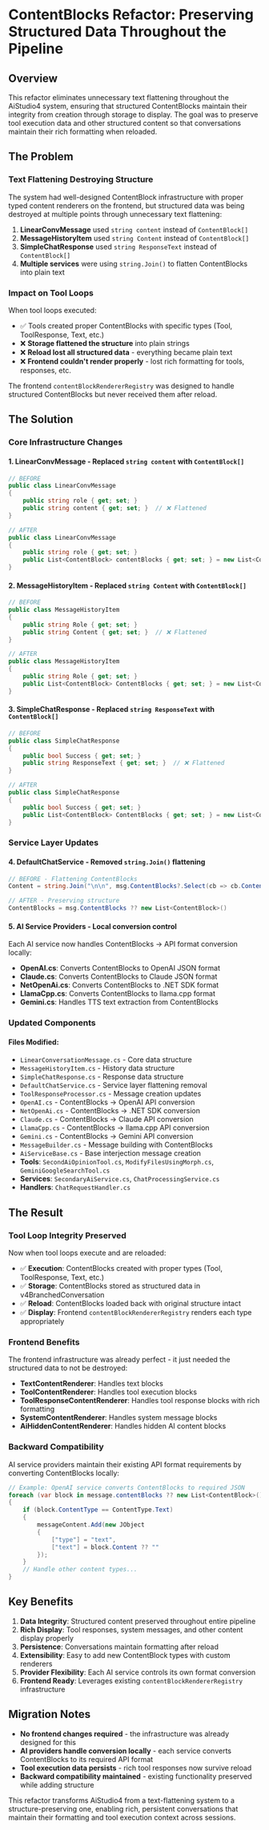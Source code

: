 # ContentBlocks Refactor: Preserving Structured Data Throughout the Pipeline

## Overview

This refactor eliminates unnecessary text flattening throughout the AiStudio4 system, ensuring that structured ContentBlocks maintain their integrity from creation through storage to display. The goal was to preserve tool execution data and other structured content so that conversations maintain their rich formatting when reloaded.

## The Problem

### Text Flattening Destroying Structure

The system had well-designed ContentBlock infrastructure with proper typed content renderers on the frontend, but structured data was being destroyed at multiple points through unnecessary text flattening:

1. **LinearConvMessage** used `string content` instead of `ContentBlock[]`
2. **MessageHistoryItem** used `string Content` instead of `ContentBlock[]`
3. **SimpleChatResponse** used `string ResponseText` instead of `ContentBlock[]`
4. **Multiple services** were using `string.Join()` to flatten ContentBlocks into plain text

### Impact on Tool Loops

When tool loops executed:
- ✅ Tools created proper ContentBlocks with specific types (Tool, ToolResponse, Text, etc.)
- ❌ **Storage flattened the structure** into plain strings
- ❌ **Reload lost all structured data** - everything became plain text
- ❌ **Frontend couldn't render properly** - lost rich formatting for tools, responses, etc.

The frontend `contentBlockRendererRegistry` was designed to handle structured ContentBlocks but never received them after reload.

## The Solution

### Core Infrastructure Changes

#### 1. **LinearConvMessage** - Replaced `string content` with `ContentBlock[]`
```csharp
// BEFORE
public class LinearConvMessage
{
    public string role { get; set; }
    public string content { get; set; }  // ❌ Flattened
}

// AFTER  
public class LinearConvMessage
{
    public string role { get; set; }
    public List<ContentBlock> contentBlocks { get; set; } = new List<ContentBlock>(); // ✅ Structured
}
```

#### 2. **MessageHistoryItem** - Replaced `string Content` with `ContentBlock[]`
```csharp
// BEFORE
public class MessageHistoryItem
{
    public string Role { get; set; }
    public string Content { get; set; }  // ❌ Flattened
}

// AFTER
public class MessageHistoryItem
{
    public string Role { get; set; }
    public List<ContentBlock> ContentBlocks { get; set; } = new List<ContentBlock>(); // ✅ Structured
}
```

#### 3. **SimpleChatResponse** - Replaced `string ResponseText` with `ContentBlock[]`
```csharp
// BEFORE
public class SimpleChatResponse
{
    public bool Success { get; set; }
    public string ResponseText { get; set; }  // ❌ Flattened
}

// AFTER
public class SimpleChatResponse
{
    public bool Success { get; set; }
    public List<ContentBlock> ContentBlocks { get; set; } = new List<ContentBlock>(); // ✅ Structured
}
```

### Service Layer Updates

#### 4. **DefaultChatService** - Removed `string.Join()` flattening
```csharp
// BEFORE - Flattening ContentBlocks
Content = string.Join("\n\n", msg.ContentBlocks?.Select(cb => cb.Content))

// AFTER - Preserving structure
ContentBlocks = msg.ContentBlocks ?? new List<ContentBlock>()
```

#### 5. **AI Service Providers** - Local conversion control
Each AI service now handles ContentBlocks → API format conversion locally:

- **OpenAI.cs**: Converts ContentBlocks to OpenAI JSON format
- **Claude.cs**: Converts ContentBlocks to Claude JSON format  
- **NetOpenAi.cs**: Converts ContentBlocks to .NET SDK format
- **LlamaCpp.cs**: Converts ContentBlocks to llama.cpp format
- **Gemini.cs**: Handles TTS text extraction from ContentBlocks

### Updated Components

#### Files Modified:
- `LinearConversationMessage.cs` - Core data structure
- `MessageHistoryItem.cs` - History data structure  
- `SimpleChatResponse.cs` - Response data structure
- `DefaultChatService.cs` - Service layer flattening removal
- `ToolResponseProcessor.cs` - Message creation updates
- `OpenAI.cs` - ContentBlocks → OpenAI API conversion
- `NetOpenAi.cs` - ContentBlocks → .NET SDK conversion
- `Claude.cs` - ContentBlocks → Claude API conversion
- `LlamaCpp.cs` - ContentBlocks → llama.cpp API conversion
- `Gemini.cs` - ContentBlocks → Gemini API conversion
- `MessageBuilder.cs` - Message building with ContentBlocks
- `AiServiceBase.cs` - Base interjection message creation
- **Tools**: `SecondAiOpinionTool.cs`, `ModifyFilesUsingMorph.cs`, `GeminiGoogleSearchTool.cs`
- **Services**: `SecondaryAiService.cs`, `ChatProcessingService.cs`
- **Handlers**: `ChatRequestHandler.cs`

## The Result

### Tool Loop Integrity Preserved

Now when tool loops execute and are reloaded:

- ✅ **Execution**: ContentBlocks created with proper types (Tool, ToolResponse, Text, etc.)
- ✅ **Storage**: ContentBlocks stored as structured data in v4BranchedConversation  
- ✅ **Reload**: ContentBlocks loaded back with original structure intact
- ✅ **Display**: Frontend `contentBlockRendererRegistry` renders each type appropriately

### Frontend Benefits

The frontend infrastructure was already perfect - it just needed the structured data to not be destroyed:

- **TextContentRenderer**: Handles text blocks
- **ToolContentRenderer**: Handles tool execution blocks  
- **ToolResponseContentRenderer**: Handles tool response blocks with rich formatting
- **SystemContentRenderer**: Handles system message blocks
- **AiHiddenContentRenderer**: Handles hidden AI content blocks

### Backward Compatibility

AI service providers maintain their existing API format requirements by converting ContentBlocks locally:

```csharp
// Example: OpenAI service converts ContentBlocks to required JSON
foreach (var block in message.contentBlocks ?? new List<ContentBlock>())
{
    if (block.ContentType == ContentType.Text)
    {
        messageContent.Add(new JObject
        {
            ["type"] = "text", 
            ["text"] = block.Content ?? ""
        });
    }
    // Handle other content types...
}
```

## Key Benefits

1. **Data Integrity**: Structured content preserved throughout entire pipeline
2. **Rich Display**: Tool responses, system messages, and other content display properly  
3. **Persistence**: Conversations maintain formatting after reload
4. **Extensibility**: Easy to add new ContentBlock types with custom renderers
5. **Provider Flexibility**: Each AI service controls its own format conversion
6. **Frontend Ready**: Leverages existing `contentBlockRendererRegistry` infrastructure

## Migration Notes

- **No frontend changes required** - the infrastructure was already designed for this
- **AI providers handle conversion locally** - each service converts ContentBlocks to its required API format
- **Tool execution data persists** - rich tool responses now survive reload
- **Backward compatibility maintained** - existing functionality preserved while adding structure

This refactor transforms AiStudio4 from a text-flattening system to a structure-preserving one, enabling rich, persistent conversations that maintain their formatting and tool execution context across sessions.